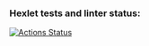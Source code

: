 ### Hexlet tests and linter status:
[![Actions Status](https://github.com/belousovsergey56/python-project-lvl2/workflows/hexlet-check/badge.svg)](https://github.com/belousovsergey56/python-project-lvl2/actions)